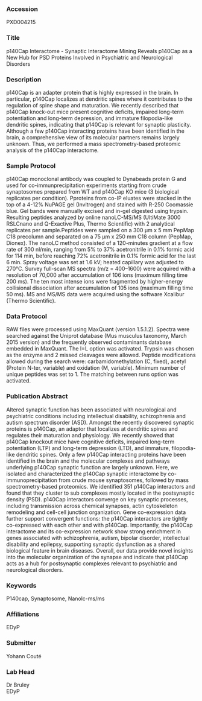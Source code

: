 ### Accession
PXD004215

### Title
p140Cap Interactome -  Synaptic Interactome Mining Reveals p140Cap as a New Hub for PSD Proteins Involved in Psychiatric and Neurological Disorders

### Description
p140Cap is an adapter protein that is highly expressed in the brain. In particular, p140Cap localizes at dendritic spines where it contributes to the regulation of spine shape and maturation. We recently described that p140Cap knock-out mice present cognitive deficits, impaired long-term potentiation and long-term depression, and immature filopodia-like dendritic spines, indicating that p140Cap is relevant for synaptic plasticity. Although a few p140Cap interacting proteins have been identified in the brain, a comprehensive view of its molecular partners remains largely unknown. Thus, we performed a mass spectrometry-based proteomic analysis of the p140Cap interactome.

### Sample Protocol
p140Cap monoclonal antibody was coupled to Dynabeads protein G and used for co-immunprecipitation experiments starting from crude synaptosomes prepared from WT and p140Cap KO mice (3 biological replicates per condition). Pproteins from co-IP eluates were stacked in the top of a 4-12% NuPAGE gel (Invitrogen) and stained with R-250 Coomassie blue. Gel bands were manually excised and in-gel digested using trypsin. Resulting peptides analyzed by online nanoLC-MS/MS (UltiMate 3000 RSLCnano and Q-Exactive Plus, Thermo Scientific) with 2 analytical replicates per sample.Peptides were sampled on a 300 µm x 5 mm PepMap C18 precolumn and separated on a 75 µm x 250 mm C18 column (PepMap, Dionex). The nanoLC method consisted of a 120-minutes gradient at a flow rate of 300 nl/min, ranging from 5% to 37% acetronitrile in 0.1% formic acid for 114 min, before reaching 72% acetronitrile in 0.1% formic acid for the last 6 min. Spray voltage was set at 1.6 kV; heated capillary was adjusted to 270°C. Survey full-scan MS spectra (m/z = 400–1600) were acquired with a resolution of 70,000 after accumulation of 106 ions (maximum filling time 200 ms). The ten most intense ions were fragmented by higher-energy collisional dissociation after accumulation of 105 ions (maximum filling time 50 ms). MS and MS/MS data were acquired using the software Xcalibur (Thermo Scientific).

### Data Protocol
RAW files were processed using MaxQuant (version 1.5.1.2). Spectra were searched against the Uniprot database (Mus musculus taxonomy, March 2015 version) and the frequently observed contaminants database embedded in MaxQuant. The I=L option was activated. Trypsin was chosen as the enzyme and 2 missed cleavages were allowed. Peptide modifications allowed during the search were: carbamidomethylation (C, fixed), acetyl (Protein N-ter, variable) and oxidation (M, variable). Minimum number of unique peptides was set to 1. The matching between runs option was activated.

### Publication Abstract
Altered synaptic function has been associated with neurological and psychiatric conditions including intellectual disability, schizophrenia and autism spectrum disorder (ASD). Amongst the recently discovered synaptic proteins is p140Cap, an adaptor that localizes at dendritic spines and regulates their maturation and physiology. We recently showed that p140Cap knockout mice have cognitive deficits, impaired long-term potentiation (LTP) and long-term depression (LTD), and immature, filopodia-like dendritic spines. Only a few p140Cap interacting proteins have been identified in the brain and the molecular complexes and pathways underlying p140Cap synaptic function are largely unknown. Here, we isolated and characterized the p140Cap synaptic interactome by co-immunoprecipitation from crude mouse synaptosomes, followed by mass spectrometry-based proteomics. We identified 351 p140Cap interactors and found that they cluster to sub complexes mostly located in the postsynaptic density (PSD). p140Cap interactors converge on key synaptic processes, including transmission across chemical synapses, actin cytoskeleton remodeling and cell-cell junction organization. Gene co-expression data further support convergent functions: the p140Cap interactors are tightly co-expressed with each other and with p140Cap. Importantly, the p140Cap interactome and its co-expression network show strong enrichment in genes associated with schizophrenia, autism, bipolar disorder, intellectual disability and epilepsy, supporting synaptic dysfunction as a shared biological feature in brain diseases. Overall, our data provide novel insights into the molecular organization of the synapse and indicate that p140Cap acts as a hub for postsynaptic complexes relevant to psychiatric and neurological disorders.

### Keywords
P140cap, Synaptosome, Nanolc-ms/ms

### Affiliations
EDyP

### Submitter
Yohann Couté

### Lab Head
Dr Bruley  
EDyP


